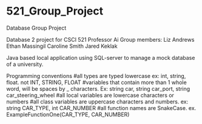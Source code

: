# 521_Group_Project
Database Group Project

Database 2 project for CSCI 521 Professor Ai
Group members:
Liz Andrews
Ethan Massingil
Caroline Smith
Jared Keklak

Java based local application using SQL-server to manage a mock database of a university.


Programming conventions
#all types are typed lowercase ex: int, string, float. not INT, STRING, FLOAT
#variables that contain more than 1 whole word, will be spaces by _ characters. Ex: string car, string car_port, string car_steering_wheel
#all local variables are lowercase characters or numbers
#all class variables are uppercase characters and numbers. ex: string CAR_TYPE, int CAR_NUMBER
#all function names are SnakeCase. ex. ExampleFunctionOne(CAR_TYPE, CAR_NUMBER)
